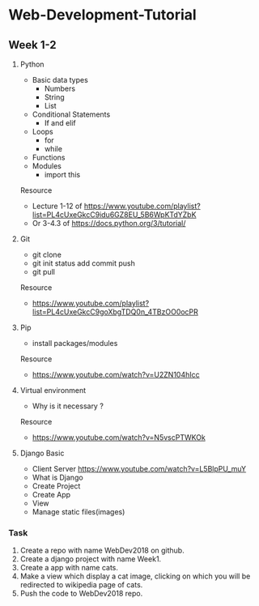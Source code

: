 # Web-Development-Tutorial

## Week 1-2	

1. Python 
    + Basic data types
		+ Numbers
		+ String 
		+ List
    + Conditional Statements
		+ If and elif
    + Loops 
		+ for
		+ while
    + Functions 
    + Modules 
		+ import this


	Resource 
	+ Lecture 1-12 of https://www.youtube.com/playlist?list=PL4cUxeGkcC9idu6GZ8EU_5B6WpKTdYZbK
	+ Or 3-4.3 of https://docs.python.org/3/tutorial/
	
2. Git 
    + git clone
    + git init status add commit push 
    + git pull

	Resource 
	+ https://www.youtube.com/playlist?list=PL4cUxeGkcC9goXbgTDQ0n_4TBzOO0ocPR

3. Pip
    + install packages/modules 
	
	Resource 
	+ https://www.youtube.com/watch?v=U2ZN104hIcc

4. Virtual environment
    + Why is it necessary ?

	Resource 
	+ https://www.youtube.com/watch?v=N5vscPTWKOk

5. Django Basic 
    + Client Server https://www.youtube.com/watch?v=L5BlpPU_muY
    + What is Django 
    + Create Project 
    + Create App
    + View
    + Manage static files(images)



### Task 

1. Create a repo with name WebDev2018 on github.
2. Create a django project with name Week1.
3. Create a app with name cats. 
4. Make a view which display a cat image, clicking on which you will be redirected to wikipedia page of cats.
5. Push the code to WebDev2018 repo.

